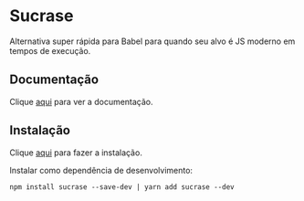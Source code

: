 # Sucrase

Alternativa super rápida para Babel para quando seu alvo é JS moderno em tempos de execução.

## Documentação

Clique [aqui](https://github.com/alangpierce/sucrase) para ver a documentação.

## Instalação

Clique [aqui](https://www.npmjs.com/package/sucrase) para fazer a instalação.

Instalar como dependência de desenvolvimento:

```
npm install sucrase --save-dev | yarn add sucrase --dev
```
